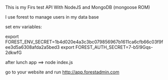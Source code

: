 This is my Firs test API With NodeJS and MongoDB (mongoose ROM)

I use forest to manage users in my data base

set env variables:

export FOREST_ENV_SECRET=1b4d020e4a3c3bc079856967b1611ca6cfb66c03f9fee3d5a6308afda2a5bed3
export FOREST_AUTH_SECRET=7-b5!9Gqs-2dkwfG

after lunch app ==> node index.js

go to your website and run http://app.forestadmin.com

